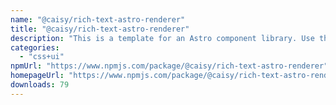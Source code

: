 ```yaml
---
name: "@caisy/rich-text-astro-renderer"
title: "@caisy/rich-text-astro-renderer"
description: "This is a template for an Astro component library. Use this template for writing components to use in multiple projects or publish to NPM."
categories:
  - "css+ui"
npmUrl: "https://www.npmjs.com/package/@caisy/rich-text-astro-renderer"
homepageUrl: "https://www.npmjs.com/package/@caisy/rich-text-astro-renderer"
downloads: 79
---
```

